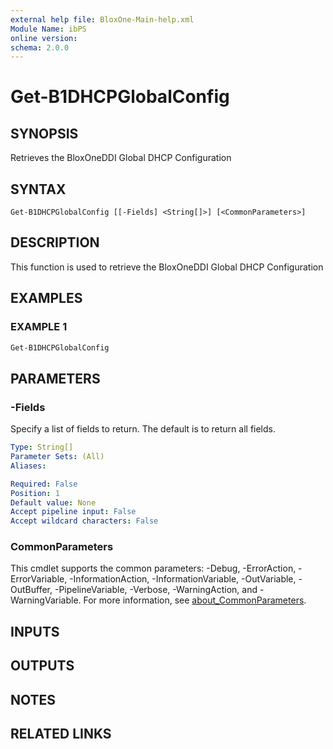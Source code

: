 ```yaml
---
external help file: BloxOne-Main-help.xml
Module Name: ibPS
online version:
schema: 2.0.0
---
```


# Get-B1DHCPGlobalConfig

## SYNOPSIS
Retrieves the BloxOneDDI Global DHCP Configuration

## SYNTAX

```
Get-B1DHCPGlobalConfig [[-Fields] <String[]>] [<CommonParameters>]
```

## DESCRIPTION
This function is used to retrieve the BloxOneDDI Global DHCP Configuration

## EXAMPLES

### EXAMPLE 1
```powershell
Get-B1DHCPGlobalConfig
```

## PARAMETERS

### -Fields
Specify a list of fields to return.
The default is to return all fields.

```yaml
Type: String[]
Parameter Sets: (All)
Aliases:

Required: False
Position: 1
Default value: None
Accept pipeline input: False
Accept wildcard characters: False
```

### CommonParameters
This cmdlet supports the common parameters: -Debug, -ErrorAction, -ErrorVariable, -InformationAction, -InformationVariable, -OutVariable, -OutBuffer, -PipelineVariable, -Verbose, -WarningAction, and -WarningVariable. For more information, see [about_CommonParameters](http://go.microsoft.com/fwlink/?LinkID=113216).

## INPUTS

## OUTPUTS

## NOTES

## RELATED LINKS
